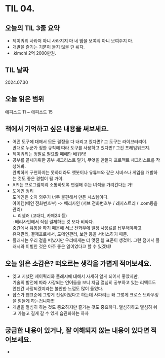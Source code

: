 # TIL 04. 


## 오늘의 TIL 3줄 요약

- 제이쿼리 사라져 아니 사라지지 마 네 맘을 보여줘 아니 보여주지 마.
- 개발을 즐기는 기분이 들지 않을 땐 쉬자.
- .kimchi 2억 2000만원.

## TIL 날짜

2024.07.30


## 오늘 읽은 범위

에피소드 11 ~ 에피소드 15


## 책에서 기억하고 싶은 내용을 써보세요.

- 어떤 도구에 대해서 모든 결정을 다 내리고 있다면? 그 도구는 라이브러리야.<br/>
  반대로 누군가 정한 규칙에 따라 도구를 사용하고 있다면? 그건 프레임워크지.<br/>
- 제이쿼리는 정말로 필요할 때에만 배워라!
- 공부를 끝내기위한 공부 체크리스트 말거, 무엇을 만들지 프로젝트 체크리스트를 작성해봐.<br/>
  완벽하게 구현하지는 못하더라도 챗봇이나 유튜브와 같은 서비스나 게임을 개발하는 것도 좋은 경험이 될 거야.
- API는 프로그램끼리 소통하도록 연결해 주는 녀석을 가리킨다는 거!
- 도메인 정리<br/>
  도메인은 숫자 외우기 너무 불편해서 만든 시스템이다.<br/>
  아이캔(메인 전화번호부) -> 베리사인 (서브 전화번호부 / 레지스트리 / .com등을 관리)<br/>
                              ㄴ 리셀러 (고대디, 카페24 등)<br/>
                                 : 베리사인에서 직접 결제하는 것 보다 비싸다.<br/>
                                   중간에서 유통을 하기 때문에 서브 전화부에 일정 사용료를 납부해야하고<br/>
                                   유저관리, 결제프로세서, 도메인관리, 보안 등을 서비스하기 때문.
- 플래시는 우리 곁을 떠났지만 우리에게는 더 멋진 웹 표준이 생겼어. 그런 점에서 플래시와 이별한 것은 아주 좋은 일이었다고 할 수 있겠네!

  


## 오늘 읽은 소감은? 떠오르는 생각을 가볍게 적어보세요.
    
- 잊고 지냈던 제이쿼리와 플래시에 대해서 자세히 알게 되어서 좋았지만,<br/>
  기술의 발전에 따라 사장되는 언어들을 보니 지금 열심히 공부하고 있는 리액트도 언젠간 사장되겠지라는 불안한 느낌도 많이 들었다. 
- 잡스가 웹표준에 그렇게 진심이었다고 하는데 사파리는 왜 그렇게 크로스 브라우징을 힘들게 하는겁니까!!!
- 개발을 열심히 하는 것도 중요하지만 즐기는 것도 중요하다. 열심히하고 열심히 쉬고 가늘고 길게 갈 수 있게 습관화하는 하자


## 궁금한 내용이 있거나, 잘 이해되지 않는 내용이 있다면 적어보세요.

- 
